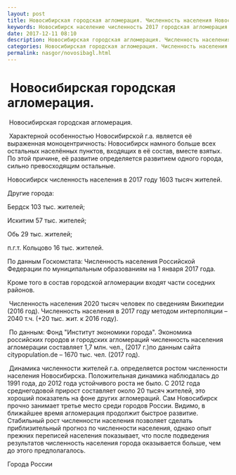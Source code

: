 ```yaml
---
layout: post
title: Новосибирская городская агломерация. Численность населения Новосибирска
keywords: Новосибирск население численность 2017 городская агломерация Бердск
date: 2017-12-11 08:10
description: Новосибирская городская агломерация. Численность населения Новосибирска, Бердска 2017
categories: Новосибирская городская агломерация. Численность населения Новосибирска, Бердска 2017
permalink: nasgor/novosibagl.html
---
```


#  Новосибирская городская агломерация.



 Новосибирская городская агломерация.



 Характерной особенностью Новосибирской г.а. является её выраженная моноцентричность: Новосибирск намного больше всех остальных населённых пунктов, входящих в её состав, вместе взятых. По этой причине, её развитие определяется развитием одного города, сильно превосходящим остальные.



Новосибирск численность населения в 2017 году 1603 тысяч жителей.


Другие города:


Бердск 103 тыс. жителей;


Искитим 57 тыс. жителей;


Обь 29 тыс. жителей;


п.г.т. Кольцово 16 тыс. жителей.


По данным Госкомстата: Численность населения Российской Федерации по муниципальным образованиям на 1 января 2017 года.


Кроме того в состав городской агломерации входят части соседних районов.







 Численность населения 2020 тысяч человек по сведениям Википедии (2016 год). Численность населения в 2017 году методом интерполяции – 2040 т.ч. (+20 тыс. жит. к 2016 году).



 По данным: Фонд &#34;Институт экономики города&#34;. Экономика российских городов и городских агломераций численность населения агломерации составляет 1,7 млн. чел., (2017 г.)по данным сайта citypopulation.de – 1670 тыс. чел. (2017 год).



 Динамика численности жителей г.а. определяется ростом численности населения Новосибирска. Положительная динамика наблюдалась до 1991 года, до 2012 года устойчивого роста не было. С 2012 года среднегодовой прирост составляет около 20 тысяч жителей, это хороший показатель на фоне других агломераций. Сам Новосибирск  прочно занимает третье место среди городов России. Видимо, в ближайшее время агломерация продолжит быстрое развитие. Стабильный рост численности населения позволяет сделать приблизительный прогноз по численности населения, однако опыт прежних переписей населения показывает, что после подведения результатов численность населения города оказывается больше, чем до этого предполагалось. 



Города России



		
